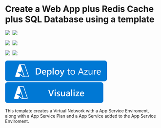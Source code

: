 # Create a Web App plus Redis Cache plus SQL Database using a template

<IMG SRC="https://azurequickstartsservice.blob.core.windows.net/badges/101-create-ase-with-webapp/PublicLastTestDate.svg" />&nbsp;
<IMG SRC="https://azurequickstartsservice.blob.core.windows.net/badges/101-create-ase-with-webapp/PublicDeployment.svg" />&nbsp;

<IMG SRC="https://azurequickstartsservice.blob.core.windows.net/badges/101-create-ase-with-webapp/FairfaxLastTestDate.svg" />&nbsp;
<IMG SRC="https://azurequickstartsservice.blob.core.windows.net/badges/101-create-ase-with-webapp/FairfaxDeployment.svg" />&nbsp;

<IMG SRC="https://azurequickstartsservice.blob.core.windows.net/badges/101-create-ase-with-webapp/BestPracticeResult.svg" />&nbsp;
<IMG SRC="https://azurequickstartsservice.blob.core.windows.net/badges/101-create-ase-with-webapp/CredScanResult.svg" />&nbsp;

<a href="https://portal.azure.com/#create/Microsoft.Template/uri/https%3A%2F%2Fraw.githubusercontent.com%2FAzure%2Fazure-quickstart-templates%2Fmaster%2F101-create-ase-with-webapp%2Fazuredeploy.json" target="_blank">
    <img src="https://raw.githubusercontent.com/Azure/azure-quickstart-templates/master/1-CONTRIBUTION-GUIDE/images/deploytoazure.svg"/>
</a>
<a href="http://armviz.io/#/?load=https%3A%2F%2Fraw.githubusercontent.com%2FAzure%2Fazure-quickstart-templates%2Fmaster%2F101-create-ase-with-webapp%2Fazuredeploy.json" target="_blank">
    <img src="https://raw.githubusercontent.com/Azure/azure-quickstart-templates/master/1-CONTRIBUTION-GUIDE/images/visualizebutton.svg"/>
</a>

This template creates a Virtual Network with a App Service Enviroment, along with a App Service Plan and a App Service added to the App Service Enviroment.

